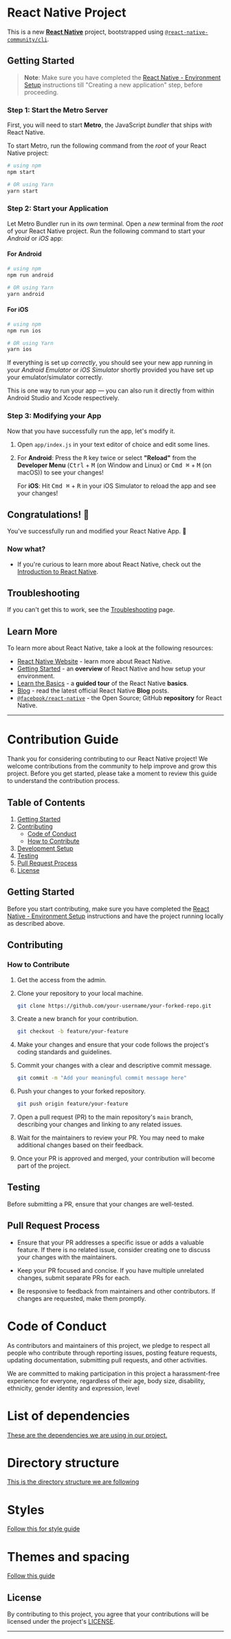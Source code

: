
# React Native Project

This is a new [**React Native**](https://reactnative.dev) project, bootstrapped using [`@react-native-community/cli`](https://github.com/react-native-community/cli).

## Getting Started

>**Note**: Make sure you have completed the [React Native - Environment Setup](https://reactnative.dev/docs/environment-setup) instructions till "Creating a new application" step, before proceeding.

### Step 1: Start the Metro Server

First, you will need to start **Metro**, the JavaScript _bundler_ that ships _with_ React Native.

To start Metro, run the following command from the _root_ of your React Native project:

```bash
# using npm
npm start

# OR using Yarn
yarn start
```

### Step 2: Start your Application

Let Metro Bundler run in its _own_ terminal. Open a _new_ terminal from the _root_ of your React Native project. Run the following command to start your _Android_ or _iOS_ app:

#### For Android

```bash
# using npm
npm run android

# OR using Yarn
yarn android
```

#### For iOS

```bash
# using npm
npm run ios

# OR using Yarn
yarn ios
```

If everything is set up _correctly_, you should see your new app running in your _Android Emulator_ or _iOS Simulator_ shortly provided you have set up your emulator/simulator correctly.

This is one way to run your app — you can also run it directly from within Android Studio and Xcode respectively.

### Step 3: Modifying your App

Now that you have successfully run the app, let's modify it.

1. Open `app/index.js` in your text editor of choice and edit some lines.
2. For **Android**: Press the <kbd>R</kbd> key twice or select **"Reload"** from the **Developer Menu** (<kbd>Ctrl</kbd> + <kbd>M</kbd> (on Window and Linux) or <kbd>Cmd ⌘</kbd> + <kbd>M</kbd> (on macOS)) to see your changes!

   For **iOS**: Hit <kbd>Cmd ⌘</kbd> + <kbd>R</kbd> in your iOS Simulator to reload the app and see your changes!

## Congratulations! :tada:

You've successfully run and modified your React Native App. :partying_face:

### Now what?

- If you're curious to learn more about React Native, check out the [Introduction to React Native](https://reactnative.dev/docs/getting-started).

## Troubleshooting

If you can't get this to work, see the [Troubleshooting](https://reactnative.dev/docs/troubleshooting) page.

## Learn More

To learn more about React Native, take a look at the following resources:

- [React Native Website](https://reactnative.dev) - learn more about React Native.
- [Getting Started](https://reactnative.dev/docs/environment-setup) - an **overview** of React Native and how setup your environment.
- [Learn the Basics](https://reactnative.dev/docs/getting-started) - a **guided tour** of the React Native **basics**.
- [Blog](https://reactnative.dev/blog) - read the latest official React Native **Blog** posts.
- [`@facebook/react-native`](https://github.com/facebook/react-native) - the Open Source; GitHub **repository** for React Native.

---

# Contribution Guide

Thank you for considering contributing to our React Native project! We welcome contributions from the community to help improve and grow this project. Before you get started, please take a moment to review this guide to understand the contribution process.

## Table of Contents

1. [Getting Started](#getting-started)
2. [Contributing](#contributing)
   - [Code of Conduct](#code-of-conduct)
   - [How to Contribute](#how-to-contribute)
3. [Development Setup](#development-setup)
4. [Testing](#testing)
5. [Pull Request Process](#pull-request-process)
6. [License](#license)

## Getting Started

Before you start contributing, make sure you have completed the [React Native - Environment Setup](https://reactnative.dev/docs/environment-setup) instructions and have the project running locally as described above.

## Contributing


### How to Contribute

1. Get the access from the admin.

2. Clone your repository to your local machine.

   ```bash
   git clone https://github.com/your-username/your-forked-repo.git
   ```

3. Create a new branch for your contribution.

   ```bash
   git checkout -b feature/your-feature
   ```

4. Make your changes and ensure that your code follows the project's coding standards and guidelines.

5. Commit your changes with a clear and descriptive commit message.

   ```bash
   git commit -m "Add your meaningful commit message here"
   ```

6. Push your changes to your forked repository.

   ```bash
   git push origin feature/your-feature
   ```

7. Open a pull request (PR) to the main repository's `main` branch, describing your changes and linking to any related issues.

8. Wait for the maintainers to review your PR. You may need to make additional changes based on their feedback.

9. Once your PR is approved and merged, your contribution will become part of the project.


## Testing

Before submitting a PR, ensure that your changes are well-tested. 
## Pull Request Process

- Ensure that your PR addresses a specific issue or adds a valuable feature. If there is no related issue, consider creating one to discuss your changes with the maintainers.

- Keep your PR focused and concise. If you have multiple unrelated changes, submit separate PRs for each.

- Be responsive to feedback from maintainers and other contributors. If changes are requested, make them promptly.


# Code of Conduct

As contributors and maintainers of this project, we pledge to respect all people who contribute through reporting issues, posting feature requests, updating documentation, submitting pull requests, and other activities.

We are committed to making participation in this project a harassment-free experience for everyone, regardless of their age, body size, disability, ethnicity, gender identity and expression, level

# List of dependencies 

[These are the dependencies we are using in our project. ](DEPENDECIES.md)

# Directory structure 
 [This is the directory structure we are following ](DIRECTORY.md)

# Styles 
 [Follow this for style guide](STYLE_GUIDE.md)
 # Themes and spacing  
 [Follow this  guide](THEME_GUIDE.md)


## License

By contributing to this project, you agree that your contributions will be licensed under the project's [LICENSE](LICENSE.md).

---